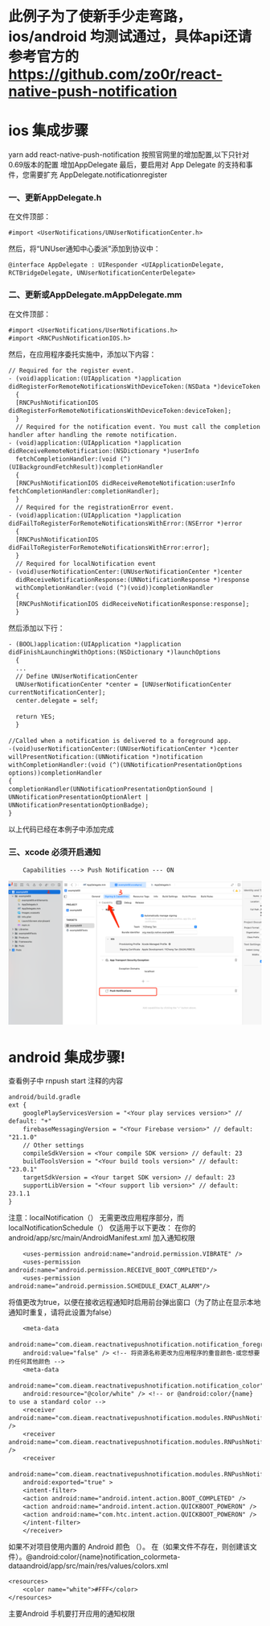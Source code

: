 # 此例子为了使新手少走弯路，ios/android 均测试通过，具体api还请参考官方的 https://github.com/zo0r/react-native-push-notification

# ios 集成步骤
yarn add react-native-push-notification
按照官网里的增加配置,以下只针对0.69版本的配置
增加AppDelegate
最后，要启用对 App Delegate 的支持和事件，您需要扩充 AppDelegate.notificationregister

### 一、更新AppDelegate.h
在文件顶部：
```
#import <UserNotifications/UNUserNotificationCenter.h>
```
然后，将“UNUser通知中心委派”添加到协议中：
```
@interface AppDelegate : UIResponder <UIApplicationDelegate, RCTBridgeDelegate, UNUserNotificationCenterDelegate>
```
### 二、更新或AppDelegate.mAppDelegate.mm
在文件顶部：
```
#import <UserNotifications/UserNotifications.h>
#import <RNCPushNotificationIOS.h>
```
然后，在应用程序委托实施中，添加以下内容：
```
// Required for the register event.
- (void)application:(UIApplication *)application didRegisterForRemoteNotificationsWithDeviceToken:(NSData *)deviceToken
  {
  [RNCPushNotificationIOS didRegisterForRemoteNotificationsWithDeviceToken:deviceToken];
  }
  // Required for the notification event. You must call the completion handler after handling the remote notification.
- (void)application:(UIApplication *)application didReceiveRemoteNotification:(NSDictionary *)userInfo
  fetchCompletionHandler:(void (^)(UIBackgroundFetchResult))completionHandler
  {
  [RNCPushNotificationIOS didReceiveRemoteNotification:userInfo fetchCompletionHandler:completionHandler];
  }
  // Required for the registrationError event.
- (void)application:(UIApplication *)application didFailToRegisterForRemoteNotificationsWithError:(NSError *)error
  {
  [RNCPushNotificationIOS didFailToRegisterForRemoteNotificationsWithError:error];
  }
  // Required for localNotification event
- (void)userNotificationCenter:(UNUserNotificationCenter *)center
  didReceiveNotificationResponse:(UNNotificationResponse *)response
  withCompletionHandler:(void (^)(void))completionHandler
  {
  [RNCPushNotificationIOS didReceiveNotificationResponse:response];
  }
  ```
  然后添加以下行：
```
- (BOOL)application:(UIApplication *)application didFinishLaunchingWithOptions:(NSDictionary *)launchOptions
  {
  ...
  // Define UNUserNotificationCenter
  UNUserNotificationCenter *center = [UNUserNotificationCenter currentNotificationCenter];
  center.delegate = self;

  return YES;
  }

//Called when a notification is delivered to a foreground app.
-(void)userNotificationCenter:(UNUserNotificationCenter *)center willPresentNotification:(UNNotification *)notification withCompletionHandler:(void (^)(UNNotificationPresentationOptions options))completionHandler
{
completionHandler(UNNotificationPresentationOptionSound | UNNotificationPresentationOptionAlert | UNNotificationPresentationOptionBadge);
}
```
以上代码已经在本例子中添加完成

### 三、xcode 必须开启通知
```
    Capabilities ---> Push Notification --- ON
```
![xcode_push.png](readmeImg%2Fxcode_push.png)

# android 集成步骤! 
查看例子中 rnpush start 注释的内容

    android/build.gradle
    ext {
        googlePlayServicesVersion = "<Your play services version>" // default: "+"
        firebaseMessagingVersion = "<Your Firebase version>" // default: "21.1.0"
        // Other settings
        compileSdkVersion = <Your compile SDK version> // default: 23
        buildToolsVersion = "<Your build tools version>" // default: "23.0.1"
        targetSdkVersion = <Your target SDK version> // default: 23
        supportLibVersion = "<Your support lib version>" // default: 23.1.1
    }

注意：localNotification（） 无需更改应用程序部分，而 localNotificationSchedule（） 仅适用于以下更改：
    在你的android/app/src/main/AndroidManifest.xml 加入通知权限
```
    <uses-permission android:name="android.permission.VIBRATE" />
    <uses-permission android:name="android.permission.RECEIVE_BOOT_COMPLETED"/>
    <uses-permission android:name="android.permission.SCHEDULE_EXACT_ALARM"/>
```
    
将值更改为true，以便在接收远程通知时启用前台弹出窗口（为了防止在显示本地通知时重复，请将此设置为false）
```
    <meta-data
    android:name="com.dieam.reactnativepushnotification.notification_foreground"
    android:value="false" /> <!-- 将资源名称更改为应用程序的重音颜色-或您想要的任何其他颜色 -->
    <meta-data
    android:name="com.dieam.reactnativepushnotification.notification_color"
    android:resource="@color/white" /> <!-- or @android:color/{name} to use a standard color -->
    <receiver android:name="com.dieam.reactnativepushnotification.modules.RNPushNotificationActions" />
    <receiver android:name="com.dieam.reactnativepushnotification.modules.RNPushNotificationPublisher" />
    <receiver
    android:name="com.dieam.reactnativepushnotification.modules.RNPushNotificationBootEventReceiver"
    android:exported="true" >
    <intent-filter>
    <action android:name="android.intent.action.BOOT_COMPLETED" />
    <action android:name="android.intent.action.QUICKBOOT_POWERON" />
    <action android:name="com.htc.intent.action.QUICKBOOT_POWERON" />
    </intent-filter>
    </receiver> 
```

如果不对项目使用内置的 Android 颜色 （）。 在（如果文件不存在，则创建该文件）。@android:color/{name}notification_colormeta-dataandroid/app/src/main/res/values/colors.xml
```
<resources>
    <color name="white">#FFF</color>
</resources>
```
主要Android 手机要打开应用的通知权限
